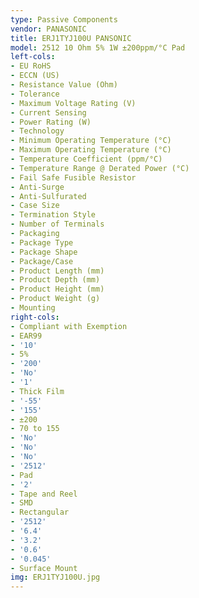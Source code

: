 ```yaml
---
type: Passive Components
vendor: PANASONIC
title: ERJ1TYJ100U PANSONIC
model: 2512 10 Ohm 5% 1W ±200ppm/°C Pad
left-cols:
- EU RoHS
- ECCN (US)
- Resistance Value (Ohm)
- Tolerance
- Maximum Voltage Rating (V)
- Current Sensing
- Power Rating (W)
- Technology
- Minimum Operating Temperature (°C)
- Maximum Operating Temperature (°C)
- Temperature Coefficient (ppm/°C)
- Temperature Range @ Derated Power (°C)
- Fail Safe Fusible Resistor
- Anti-Surge
- Anti-Sulfurated
- Case Size
- Termination Style
- Number of Terminals
- Packaging
- Package Type
- Package Shape
- Package/Case
- Product Length (mm)
- Product Depth (mm)
- Product Height (mm)
- Product Weight (g)
- Mounting
right-cols:
- Compliant with Exemption
- EAR99
- '10'
- 5%
- '200'
- 'No'
- '1'
- Thick Film
- '-55'
- '155'
- ±200
- 70 to 155
- 'No'
- 'No'
- 'No'
- '2512'
- Pad
- '2'
- Tape and Reel
- SMD
- Rectangular
- '2512'
- '6.4'
- '3.2'
- '0.6'
- '0.045'
- Surface Mount
img: ERJ1TYJ100U.jpg
---
```

